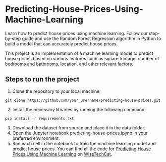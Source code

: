 # Predicting-House-Prices-Using-Machine-Learning
Learn how to predict house prices using machine learning. Follow our step-by-step guide and use the Random Forest Regression algorithm in Python to build a model that can accurately predict house prices.

This project is an implementation of a machine learning model to predict house prices based on various features such as square footage, number of bedrooms and bathrooms, location, and other relevant factors.

## Steps to run the project
1. Clone the repository to your local machine:

  `git clone https://github.com/your_username/predicting-house-prices.git`

2. Install the necessary libraries by running the following command:

  `pip install -r requirements.txt`

3. Download the dataset from source and place it in the data folder.
4. Open the Jupyter notebook predicting-house-prices.ipynb in your preferred environment.
5. Run each cell in the notebook to train the machine learning model and predict house prices.
You can find all the code for [Predicting House Prices Using Machine Learning](https://wisetechcat.com/predicting-house-prices-using-machine-learning/) on [WiseTechCat](https://wisetechcat.com/).
